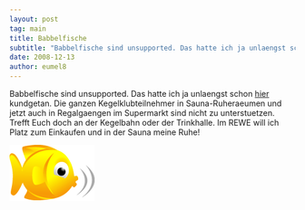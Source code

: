 ```yaml
---
layout: post
tag: main
title: Babbelfische
subtitle: "Babbelfische sind unsupported. Das hatte ich ja unlaengst schon hier kundgetan. Die ganzen Kegelklubteilnehmer in Sauna-Ruheraeumen und jetzt auch in Regalgaengen im Supermarkt sind nicht zu unterstuetzen. Trefft Euch doch an der Kegelbahn oder der&hellip;"
date: 2008-12-13
author: eumel8
---
```


Babbelfische sind unsupported. Das hatte ich ja unlaengst schon <a href="http://www.eumel.de/content/view/86/75/">hier</a> kundgetan. Die ganzen Kegelklubteilnehmer in Sauna-Ruheraeumen und jetzt auch in Regalgaengen im Supermarkt sind nicht zu unterstuetzen. Trefft Euch doch an der Kegelbahn oder der Trinkhalle. Im REWE will ich Platz zum Einkaufen und in der Sauna meine Ruhe!

<img src="/images/babelfish.gif" alt="" title="" width="150" height="99" />
